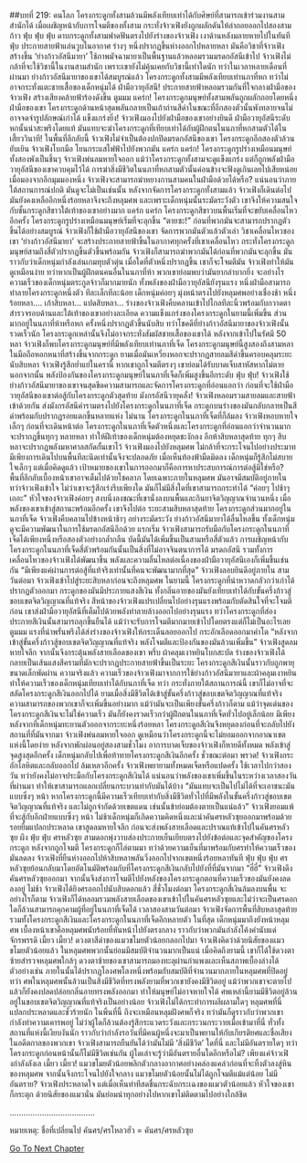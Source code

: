 ##บทที่ 219: คนโลภ
โครงกระดูกทั้งสามล้วนมีพลังเทียบเท่าได้กับศิษย์ที่สามารถเข้าร่วมงานสามสำนักได้
เมื่อเผชิญหน้ากับการโจมตีของทั้งสาม กระทั่งจ้าวเฟิงยังถูกผลักดันให้ล่าถอยออกไปสองสามก้าว
ฟุ่บ ฟุ่บ ฟุ่บ
ดาบกระดูกทั้งสามฟาดฟันตรงไปยังร่างของจ้าวเฟิง เงาด้านหลังมลายหายไปในทันที
ฟุ่บ
ประกายสายฟ้าแล่นวูบในอากาศ ร่างๆ หนึ่งปรากฏขึ้นห่างออกไปหลายหลา
มันคือวิชาที่จ้าวเฟิงสร้างขึ้น ‘ย่างก้าวอัสนีมายา’ ใช้ภาพมัจฉามายาเป็นพื้นฐานแล้วหลอมรวมมรดกอัสนีเข้าไป
จ้าวเฟิงไม่กล้าที่จะใช้วิชานี้ในงานสามสำนัก เพราะเขายังไม่คุ้นเคยกับวิชานี้เท่าใดนัก
ทว่าในเวลาหลายเดือนที่ผ่านมา ย่างก้าวอัสนีมายาของเขาได้สมบูรณ์แล้ว
โครงกระดูกทั้งสามมีพลังเทียบเท่านภาที่หก ทว่าไม่อาจกระทั่งแตะชายเสื้อของเด็กหนุ่มได้
ฝ่ามือวายุอัสนี!
ประกายสายฟ้าหลอมรวมกันที่ใจกลางฝ่ามือของจ้าวเฟิง สร้างเสียงคล้ายฟ้าร้องดังขึ้น
ตูมมม แคร่ก!
โครงกระดูกมนุษย์ทั้งสามพลันถูกผลักถอยโดยหนึ่งฝ่ามือของเขา
โครงกระดูกด้านหน้าสุดพลันกลายเป็นเถ้าถ่านสีดำในขณะที่อีกสองตัวนั้นพังทลายจนไม่อาจจดจำรูปลักษณ์เก่าได้
แข็งแกร่งยิ่ง!
จ้าวเฟิงมองไปยังฝ่ามือของเขาอย่างยินดี
ฝ่ามือวายุอัสนีระดับหกนั้นน่าสะพรึงโดยแท้ มันแทบจะฆ่าโครงกระดูกที่เทียบเท่าได้กับผู้ฝึกตนในนภาที่หกสามตัวได้ในเสี้ยววินาที!
ในพื้นที่ลึกลับนี้ จ้าวเฟิงไม่จำเป็นต้องปกปิดมรดกอัสนีของเขา
โครงกระดูกอีกสองตัวล้วนยับเยิน จ้าวเฟิงโบกมือ โยนกระแสไฟฟ้าไปยังพวกมัน
แคร่ก แคร่ก!
โครงกระดูกรูปร่างเหมือนมนุษย์ทั้งสองพังเป็นชิ้นๆ
จ้าวเฟิงพ่นลมหายใจออก แม้ว่าโครงกระดูกทั้งสามจะดูแข็งแกร่ง แต่ก็ถูกพลังฝ่ามือวายุอัสนีของเขาควบคุมไว้ได้
การฆ่าสิ่งมีชีวิตในนภาที่หกสามตัวนั้นค่อนข้างจะฟังดูเกินเลยไปเสียหน่อย
เมื่อมองจากอีกมุมมองหนึ่ง จ้าวเฟิงจะสามารถฆ่าหยางกานสามคนในฝ่ามือด้วยได้หรือ? แน่นอนว่าภายใต้สถานการณ์ปกติ มันดูจะไม่เป็นเช่นนั้น
หลังจากจัดการโครงกระดูกทั้งสามแล้ว จ้าวเฟิงก็เดินต่อไป
มันยังคงเหลืออีกหนึ่งร้อยหลาจึงจะถึงหลุมศพ
และเพราะเด็กหนุ่มนั้นระมัดระวังตัว เขาจึงให้ความสนใจกับชั้นกระดูกสีขาวใต้เท้าของเขาอย่างมาก
แคร่ก แคร่ก
โครงกระดูกสีขาวบนพื้นเริ่มที่จะขยับเคลื่อนไหวอีกครั้ง โครงกระดูกรูปร่างเหมือนมนุษย์เริ่มที่จะลุกขึ้น
“ตายซะ!”
ก่อนที่พวกมันจะสามารถปรากฏตัวขึ้นได้อย่างสมบูรณ์ จ้าวเฟิงก็ใช้ฝ่ามือวายุอัสนีของเขา จัดการพวกมันตัวแล้วตัวเล่า
วิชาเคลื่อนไหวของเขา ‘ย่างก้าวอัสนีมายา’ จะสร้างประกายสายฟ้าขึ้นในอากาศทุกครั้งที่เขาเคลื่อนไหว
กระทั่งโครงกระดูกมนุษย์สามถึงสี่ตัวปรากฏขึ้นตัวขึ้นพร้อมกัน จ้าวเฟิงก็สามารถฆ่าพวกมันได้ก่อนที่พวกมันจะลุกขึ้น
มันราวกับว่าเด็กหนุ่มกำลังเล่นเกมทุบตัวตุ่น เมื่อใดที่ตัวหนึ่งปรากฏขึ้น เขาก็จะโจมตีมัน
จ้าวเฟิงทำให้มันดูเหมือนง่าย
ทว่าหากเป็นผู้ฝึกตนคนอื่นในนภาที่ห้า พวกเขาย่อมพบว่ามันยากลำบากยิ่ง
จะอย่างไร ความเร็วของเด็กหนุ่มตระกูลจ้าวก็มากมายนัก ทั้งพลังของฝ่ามือวายุอัสนียังรุนแรง หนึ่งฝ่ามือสามารถทำลายโครงกระดูกหนึ่งตัว
ทีละเล็กทีละน้อย เด็กหนุ่มค่อยๆ มุ่งหน้าตรงไปยังหลุมศพอย่างเชื่องช้า
หนึ่งร้อยหลา.... เก้าสิบหลา... แปดสิบหลา...
ร่างของจ้าวเฟิงคืบคลานเข้าไปไกลทีละนิ้วพร้อมกับกวาดตาสำรวจรอบด้านและใต้เท้าของเขาอย่างละเอียด
ความแข็งแกร่งของโครงกระดูกในยามนี้เพิ่มขึ้น ส่วนมากอยู่ในนภาที่ห้าหรือหก ครั้งหนึ่งปรากฏตัวขึ้นนับสิบ
ทว่าโชคดีที่ย่างก้าวอัสนีมายาของจ้าวเฟิงนั้นรวดเร็วนัก โครงกระดูกเหล่านั้นจึงไม่อาจกระทั่งสัมผัสชายเสื้อของเขาได้
หลังจากเข้าไปในรัศมี 50 หลา จ้าวเฟิงก็พบโครงกระดูกมนุษย์ที่มีพลังเทียบเท่านภาที่เจ็ด
โครงกระดูกมนุษย์นี้สูงสองถึงสามหลา ในมือถือหอกหนาที่สร้างขึ้นจากกระดูก ยามเมื่อมันเหวี่ยงหอกจะปรากฏสายลมสีดำขึ้นครอบคลุมระยะนับสิบหลา
จ้าวเฟิงรู้สึกย่ำแย่ในครานี้ หากเขาถูกโจมตีตรงๆ เขาย่อมได้รับบาดเจ็บสาหัสหากไม่ตาย
นอกจากนั้น พลังป้องกันของโครงกระดูกมนุษย์ในนภาที่เจ็ดก็เพิ่มสูงขึ้นอีกระดับ
ฟุ่บ ฟุ่บ!
จ้าวเฟิงใช้ย่างก้าวอัสนีมายาของเขาจนสุดขีดความสามารถและจัดการโครงกระดูกที่อ่อนแอกว่า ก่อนที่จะใช้ฝ่ามือวายุอัสนีของเขาต่อสู้กับโครงกระดูกตัวสุดท้าย
มังกรอัสนีวายุคลั่ง!
จ้าวเฟิงหลอมรวมสายลมและสายฟ้าเข้าด้วยกัน ส่งมังกรอัสนีคำรามตรงไปยังโครงกระดูกในนภาที่เจ็ด
กระดูกบนร่างของมันกลับกลายเป็นสีดำพร้อมกับปรากฏรอยแตกขึ้นหลายแห่ง
ไม่นาน โครงกระดูกในนภาที่เจ็ดที่ก็ล้มลง
จ้าวเฟิงหอบหายใจเล็กๆ ก่อนที่จะเดินหน้าต่อ
โครงกระดูกในนภาที่เจ็ดตัวหนึ่งและโครงกระดูกที่อ่อนแอกว่าจำนวนมากจะปรากฏขึ้นทุกๆ หลายหลา
ทำให้ฝีเท้าของเด็กหนุ่มต้องหยุดชะงักลง
อีกห้าสิบหลาสุดท้าย ทุกๆ สิบหลาจะปรากฏพลังมหาศาลสกัดกั้นเขาไว้
จ้าวเฟิงมองไปยังหลุมศพ ไม่กล้าที่จะกระโจนไปอย่างประมาท มีเพียงการเดินไปบนพื้นทีละนิดเท่านั้นจึงจะปลอดภัย
เมื่อเห็นท้องฟ้ามืดมิดลง เด็กหนุ่มก็รู้สึกไม่สบายใจเล็กๆ
แต่เมื่อคิดดูแล้ว เป้าหมายของเขาในการออกมาก็คือการหาประสบการณ์การต่อสู้มิใช่หรือ?
พื้นที่ลึกลับเบื้องหน้าเขาอาจเต็มไปด้วยโชคลาภ โดยเฉพาะภายในหลุมศพ มันอาจมีสมบัติอยู่ภายใน ทว่าจ้าวเฟิงเข้าใจ ไม่ว่าเขาจะรู้สึกเร่งรีบเพียงใด มันก็ไม่มีสิ่งใดที่เขาสามารถกระทำได้
“ค่อยๆ ไปช้าๆ เถอะ”
หัวใจของจ้าวเฟิงค่อยๆ สงบนิ่งลงขณะที่เขานั่งลงบนพื้นและกินยาจิตวิญญาณจำนวนหนึ่ง
เมื่อพลังของเขาเข้าสู่สถานะพร้อมอีกครั้ง เขาจึงไปต่อ
ระยะสามสิบหลาสุดท้าย โครงกระดูกส่วนมากอยู่ในนภาที่เจ็ด
จ้าวเฟิงคืบคลานไปข้างหน้าช้าๆ อย่างระมัดระวัง
ย่างก้าวอัสนีมายาได้ลื่นไหลขึ้น ทั้งเด็กหนุ่มดูจะมีความพัฒนาในการใช้มรดกอัสนีอีกด้วย
แรกเริ่ม จ้าวเฟิงสามารถรับมือกับโครงกระดูกในนภาที่เจ็ดได้เพียงหนึ่งหรือสองตัวอย่างกล้ำกลืน บัดนี้มันได้เพิ่มขึ้นเป็นสามหรือสี่ตัวแล้ว
การเผชิญหน้ากับโครงกระดูกในนภาที่เจ็ดสี่ตัวพร้อมกันนั้นเป็นสิ่งที่ไม่อาจจินตนาการได้
มรดกอัสนี รวมทั้งการเคลื่อนไหวของจ้าวเฟิงได้พัฒนาขึ้น พลังและความลื่นไหลต่อเนื่องของฝ่ามือวายุอัสนีเองก็เพิ่มขึ้นเช่นกัน
“มีเพียงแค่ผ่านการต่อสู้ที่แท้จริงเท่านั้นที่คนจะพัฒนามากที่สุด”
จ้าวเฟิงลอบยินดีอยู่ภายใน
สามวันต่อมา
จ้าวเฟิงเข้าไปสู่ระยะสิบหลาก่อนจะถึงหลุมศพ
ในยามนี้ โครงกระดูกที่น่าหวาดกลัวกว่าเก่าได้ปรากฏตัวออกมา กระดูกของมันมีประกายแสงสีเงิน ทั้งกลิ่นอายของมันยังเทียบเท่าได้กับขั้นครึ่งก้าวสู่ขอบเขตจิตวิญญาณที่แท้จริง
สีหน้าของจ้าวเฟิงแปรเปลี่ยนไปอย่างรุนแรงพร้อมกับตัดสินใจที่จะโจมตีก่อน เขาส่งฝ่ามือวายุอัสนีที่เต็มไปด้วยพลังทำลายล้างออกไปอย่างรุนแรง
ทว่าโครงกระดูกที่ส่องประกายสีเงินนั้นสามารถลุกขึ้นยืนได้ แม้ว่าจะรับการโจมตีมากมายเข้าไปโดยตรงแต่ก็ไม่เป็นอะไรเลย
ตูมมม
แรงที่น่าพรั่นพรึงได้ส่งร่างของจ้าวเฟิงให้กระเด็นลอยออกไป กระอักเลือดออกมาคำโต
“หลังจากเข้าสู่ขั้นครึ่งก้าวสู้ขอบเขตจิตวิญญาณที่แท้จริง พลังโจมตีและป้องกันของมันล้วนเพิ่มขึ้น”
จ้าวเฟิงสูดลมหายใจลึก จากนั้นจึงกระตุ้นพลังสายเลือดของเขา
พรึ่บ
ผ้าคลุมเงาหยินโบกสะบัด ร่างของจ้าวเฟิงได้กลายเป็นเส้นแสงสีครามที่มักจะปรากฏประกายสายฟ้าขึ้นเป็นระยะ
โครงกระดูกสีเงินนั้นราวกับถูกพายุขนาดเล็กพัดผ่าน
ความจริงแล้ว ความเร็วของจ้าวเฟิงมาจากการใช้ย่างก้าวอัสนีมายาและผ้าคลุมเงาหยิน ทำให้ความเร็วของเด็กหนุ่มเทียบเท่าได้กับนภาที่เจ็ด
ทว่า กระทั่งภายใต้สถานการณ์นี้ เขาก็ไม่อาจที่จะสลัดโครงกระดูกสีเงินออกไปได้
ยามเมื่อสิ่งมีชีวิตได้เข้าสู่ขั้นครึ่งก้าวสู่ขอบเขตจิตวิญญาณที่แท้จริง ความสามารถของพวกเขาก็จะเพิ่มขึ้นอย่างมาก แม้ว่ามันจะเป็นเพียงขั้นครึ่งก้าวก็ตาม
แม้ว่าจุดเด่นของโครงกระดูกสีเงินจะไม่ใช่ความเร็ว มันก็ยังคงรวดเร็วกว่าผู้ฝึกตนในนภาที่เจ็ดทั่วไปอยู่เล็กน้อย
มีเพียงหลังจากที่เด็กหนุ่มทะยานตัวออกจากระยะหนึ่งร้อยหลา โครงกระดูกสีเงินจึงหยุดลงก่อนที่จะกลับไปยังสถานที่ที่มันจากมา
จ้าวเฟิงพ่นลมหายใจออก ดูเหมือนว่าโครงกระดูกนี้จะไม่ยอมออกจากอาณาเขตแห่งนี้โดยง่าย
หลังจากพักผ่อนอยู่สองสามชั่วโมง อาการบาดเจ็บของจ้าวเฟิงก็หายดีทั้งหมด พลังเข้าสู่จุดสูงสุดอีกครั้ง
เด็กหนุ่มกลับไปเพื่อท้าทายโครงกระดูกสีเงินอีกครั้ง
ชั่วขณะต่อมา
พรวด!
จ้าวเฟิงกระอักโลหิตและกลับออกไป
ล้มเหลวอีกครั้ง
จ้าวเฟิงพยายามทั้งหมดเจ็ดหรือแปดครั้ง ใช้เวลาไปกว่าสองวัน ทว่ายังคงไม่อาจประมือกับโครงกระดูกสีเงินได้
แน่นอนว่าพลังของเขาเพิ่มขึ้นในระหว่างเวลาสองวันที่ผ่านมา ทำให้เขาสามารถแลกเปลี่ยนกระบวนท่ากับมันได้บ้าง
“มันแทบจะเป็นไปไม่ได้ที่จะเอาชนะมันแบบซึ่งๆ หน้า หากโครงกระดูกนี้มีความเร็วเทียบเท่ากับสิ่งมีชีวิตทั่วไปที่มีพลังในขั้นครึ่งก้าวสู่ขอบเขตจิตวิญญาณที่แท้จริง และไม่ถูกจำกัดด้วยเขตแดน เช่นนั้นข้าย่อมต้องตายเป็นแน่แล้ว”
จ้าวเฟิงยอมแพ้ที่จะสู้กับอีกฝ่ายแบบซึ่งๆ หน้า
ไม่ช้าเด็กหนุ่มก็เกิดความคิดหนึ่งและนำคันศรหลัวซุยออกมาพร้อมด้วยรอยยิ้มแปลกประหลาด
เขาสูดลมหายใจลึก ก่อนจะส่งพลังสายเลือดและปราณแท้เข้าไปในคันศรหลัวซุย
ผึง ฟุ่บ ฟุ่บ
ศรหลัวซุย สามดอกพุ่งวาบส่องประกายเย็นเยียบตรงไปยังข้อต่อและจุดสำคัญของโครงกระดูก
หลังจากถูกโจมตี โครงกระดูกก็ไล่ตามมา ทว่าด้วยความเย็นที่มาพร้อมกับศรทำให้ความเร็วของมันลดลง
จ้าวเฟิงที่ยืนห่างออกไปห้าสิบหลาพลันวิ่งออกไปจากเขตหนึ่งร้อยหลาทันที
ฟุ่บ ฟุ่บ ฟุ่บ
ศรหลัวซุยย้อนกลับมาโดยอัตโนมัติพร้อมกับที่โครงกระดูกสีเงินกลับไปยังที่ที่มันจากมา
“ฮี่ฮี่”
จ้าวเฟิงดึงคันศรหลัวซุยออกมา จากนั้นจึงส่งการโจมตีไปยังหลังของโครงกระดูกตอนที่ความเร็วของมันยังคงลดลงอยู่
ไม่ช้า
จ้าวเฟิงได้ยิงศรออกไปนับสิบดอกแล้ว
สี่ชั่วโมงต่อมา
โครงกระดูกสี่เงินล้มลงบนพื้น จะอย่างไรก็ตาม จ้าวเฟิงก็ได้หลอมรวมพลังสายเลือดของเขาเข้าไปในคันศรหลัวซุยและไม่ว่าจะเป็นศรดอกใดก็ล้วนสามารถคุกคามผู้ที่อยู่ในนภาที่เจ็ดได้
เวลาสองสามวันต่อมา
จ้าวเฟิงจัดการพื้นที่สิบหลาสุดท้าย รวมทั้งโครงกระดูกสีเงินและโครงกระดูกในนภาที่เจ็ดอีกหลายตัว
ในที่สุด
เด็กหนุ่มมาถึงยังหน้าหลุมศพ
เบื้องหน้าเขาคือหลุมศพนับร้อยที่หันหน้าไปยังตรงกลาง ราวกับว่าพวกมันกำลังโค้งคำนับแด่จักรพรรดิ
เมี้ยว เมี้ยว!
ดวงตาสีดำของแมวขโมยตัวน้อยกลอกไปมา
จ้าวเฟิงคิดว่าด้วยนิสัยของแมวขโมยตัวน้อยแล้ว ในหลุมศพพวกนั้นย่อมมีสมบัติจำนวนมากเป็นแน่
เมื่อคิดถึงยามนี้ เขาก็ได้ใช้ดวงตาซ้ายสำรวจหลุมศพใกล้ๆ
ดวงตาซ้ายของเขาสามารถมองทะลุผ่านกำแพงและเห็นสภาพเบื้องล่างได้
ตัวอย่างเช่น ภายในนั้นได้ปรากฏโลงศพโลงหนึ่งพร้อมกับสมบัติที่จำนวนมากภายในหลุมศพที่ปิดอยู่
ทว่า ศพในหลุมศพนั้นล้วนเป็นสิ่งมีชีวิตที่ทรงพลังยามที่พวกเขายังคงมีชีวิตอยู่ แม้ว่าพวกเขาจะตายไปแล้วก็ยังคงปลดปล่อยกลิ่นอายทรงพลังออกมา ทำให้มนุษย์ไม่อาจหายใจได้
ศพเหล่านี้ยามมีชีวิตอยู่ล้วนอยู่ในขอบเขตจิตวิญญาณที่แท้จริงเป็นอย่างน้อย
จ้าวเฟิงไม่ได้กระทำการผลีผลามใดๆ หลุมศพที่นี่แปลกประหลาดและชั่วร้ายนัก
ในพิ้นที่นี้ ถึงจะเหมือนหลุมฝังศพก็จริง ทว่ามันก็ดูราวกับว่าพวกเขากำลังทำความเคารพอยู่
ไม่ว่าผู้ใดก็ล้วนต้องรู้สึกระแวดระวังและกระวนกระวายเมื่อเข้ามาที่นี่
ทั่วทั้งสถานที่แห่งนี้เงียบงันนัก ราวกับว่ากำลังรอวันที่มีคนผู้หนึ่งจะมาเป็นพยานให้กับเกียรติยศและชื่อเสียงในอดีตกาลของพวกเขา
จ้าวเฟิงสามารถยืนยันได้ว่ามันไม่มี ‘สิ่งมีชีวิต’ ใดที่นี่ และไม่มีอันตรายใดๆ ทว่าโครงกระดูกก่อนหน้านั้นก็ไม่มีชีวิตเช่นกัน ผู้ใดเล่าจะรู้ว่ามีอันตรายอื่นใดอีกหรือไม่?
เพียงแค่จ้าวเฟิงกำลังลังเล
เมี้ยว เมี้ยว!
แมวขโมยตัวน้อยพลิกตัวกลางอากาศอย่างคล่องแคล่วก่อนที่จะทิ้งตัวลงสู่หินของหลุมศพ จากนั้นจึงกระโจนไปยังใจกลาง
แมวขโมยตัวน้อยนั้นไม่ได้ถูกโจมตีแม้แต่น้อย
ไม่มีอันตราย?
จ้าวเฟิงประหลาดใจ แต่เมื่อเห็นท่าทีสดชื่นกระฉับกระเฉงของแมวตัวน้อยแล้ว หัวใจของเขาก็กระตุก ด้วยนิสัยของแมวนั่น มันย่อมนำทุกอย่างไปหากเขาไม่ติดตามไปอย่างใกล้ชิด

.....................................

หมายเหตุ: ชื่อที่เปลี่ยนไป
คันศร/ศรโหลวฮัว = คันศร/ศรหลัวซุย


[Go To Next Chapter]( ./36.md)